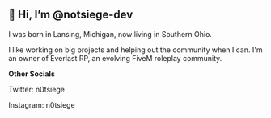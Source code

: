 ## 👋 Hi, I’m @notsiege-dev

I was born in Lansing, Michigan, now living in Southern Ohio.

I like working on big projects and helping out the community when I can. I'm an owner of Everlast RP, an evolving FiveM roleplay community.


**Other Socials**

Twitter: n0tsiege

Instagram: n0tsiege
